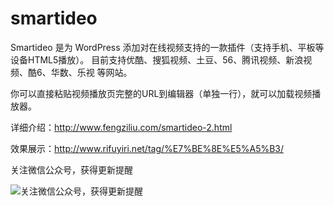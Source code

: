 smartideo
=========

Smartideo 是为 WordPress 添加对在线视频支持的一款插件（支持手机、平板等设备HTML5播放）。 目前支持优酷、搜狐视频、土豆、56、腾讯视频、新浪视频、酷6、华数、乐视 等网站。

你可以直接粘贴视频播放页完整的URL到编辑器（单独一行），就可以加载视频播放器。

详细介绍：http://www.fengziliu.com/smartideo-2.html

效果展示：http://www.rifuyiri.net/tag/%E7%BE%8E%E5%A5%B3/

关注微信公众号，获得更新提醒

![关注微信公众号，获得更新提醒](http://www.rifuyiri.net/wp-content/uploads/2014/08/972e6fb0794d359.jpg)
